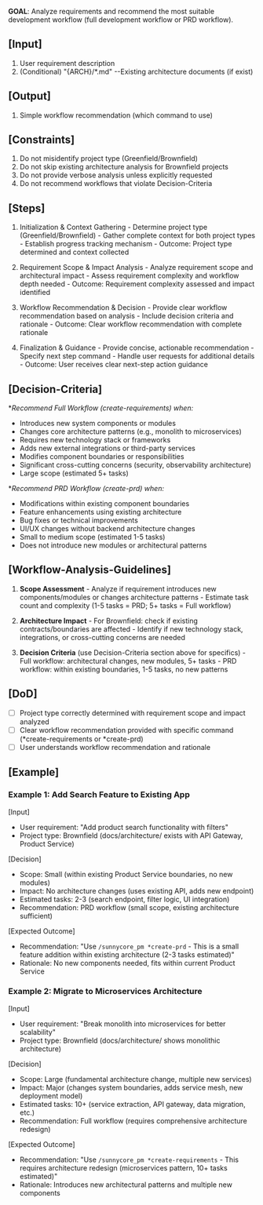 **GOAL**: Analyze requirements and recommend the most suitable development workflow (full development workflow or PRD workflow).

## [Input]
  1. User requirement description
  2. (Conditional) "{ARCH}/*.md" --Existing architecture documents (if exist)

## [Output]
  1. Simple workflow recommendation (which command to use)
  

## [Constraints]
  1. Do not misidentify project type (Greenfield/Brownfield)
  2. Do not skip existing architecture analysis for Brownfield projects
  3. Do not provide verbose analysis unless explicitly requested
  4. Do not recommend workflows that violate Decision-Criteria

## [Steps]
  1. Initialization & Context Gathering
    - Determine project type (Greenfield/Brownfield)
    - Gather complete context for both project types
    - Establish progress tracking mechanism
    - Outcome: Project type determined and context collected

  2. Requirement Scope & Impact Analysis
    - Analyze requirement scope and architectural impact
    - Assess requirement complexity and workflow depth needed
    - Outcome: Requirement complexity assessed and impact identified

  3. Workflow Recommendation & Decision
    - Provide clear workflow recommendation based on analysis
    - Include decision criteria and rationale
    - Outcome: Clear workflow recommendation with complete rationale

  4. Finalization & Guidance
    - Provide concise, actionable recommendation
    - Specify next step command
    - Handle user requests for additional details
    - Outcome: User receives clear next-step action guidance

## [Decision-Criteria]
  **Recommend Full Workflow (*create-requirements) when:**
  - Introduces new system components or modules
  - Changes core architecture patterns (e.g., monolith to microservices)
  - Requires new technology stack or frameworks
  - Adds new external integrations or third-party services
  - Modifies component boundaries or responsibilities
  - Significant cross-cutting concerns (security, observability architecture)
  - Large scope (estimated 5+ tasks)

  **Recommend PRD Workflow (*create-prd) when:**
  - Modifications within existing component boundaries
  - Feature enhancements using existing architecture
  - Bug fixes or technical improvements
  - UI/UX changes without backend architecture changes
  - Small to medium scope (estimated 1-5 tasks)
  - Does not introduce new modules or architectural patterns

## [Workflow-Analysis-Guidelines]
  1. **Scope Assessment**
    - Analyze if requirement introduces new components/modules or changes architecture patterns
    - Estimate task count and complexity (1-5 tasks = PRD; 5+ tasks = Full workflow)
  
  2. **Architecture Impact**
    - For Brownfield: check if existing contracts/boundaries are affected
    - Identify if new technology stack, integrations, or cross-cutting concerns are needed
  
  3. **Decision Criteria** (use Decision-Criteria section above for specifics)
    - Full workflow: architectural changes, new modules, 5+ tasks
    - PRD workflow: within existing boundaries, 1-5 tasks, no new patterns

## [DoD]
  - [ ] Project type correctly determined with requirement scope and impact analyzed
  - [ ] Clear workflow recommendation provided with specific command (*create-requirements or *create-prd)
  - [ ] User understands workflow recommendation and rationale

## [Example]

### Example 1: Add Search Feature to Existing App
[Input]
- User requirement: "Add product search functionality with filters"
- Project type: Brownfield (docs/architecture/ exists with API Gateway, Product Service)

[Decision]
- Scope: Small (within existing Product Service boundaries, no new modules)
- Impact: No architecture changes (uses existing API, adds new endpoint)
- Estimated tasks: 2-3 (search endpoint, filter logic, UI integration)
- Recommendation: PRD workflow (small scope, existing architecture sufficient)

[Expected Outcome]
- Recommendation: "Use `/sunnycore_pm *create-prd` - This is a small feature addition within existing architecture (2-3 tasks estimated)"
- Rationale: No new components needed, fits within current Product Service

### Example 2: Migrate to Microservices Architecture
[Input]
- User requirement: "Break monolith into microservices for better scalability"
- Project type: Brownfield (docs/architecture/ shows monolithic architecture)

[Decision]
- Scope: Large (fundamental architecture change, multiple new services)
- Impact: Major (changes system boundaries, adds service mesh, new deployment model)
- Estimated tasks: 10+ (service extraction, API gateway, data migration, etc.)
- Recommendation: Full workflow (requires comprehensive architecture redesign)

[Expected Outcome]
- Recommendation: "Use `/sunnycore_pm *create-requirements` - This requires architecture redesign (microservices pattern, 10+ tasks estimated)"
- Rationale: Introduces new architectural patterns and multiple new components

